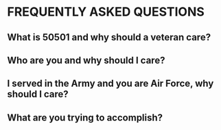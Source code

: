# FREQUENTLY ASKED QUESTIONS

## What is 50501 and why should a veteran care?

## Who are you and why should I care?

## I served in the Army and you are Air Force, why should I care?

## What are you trying to accomplish?
